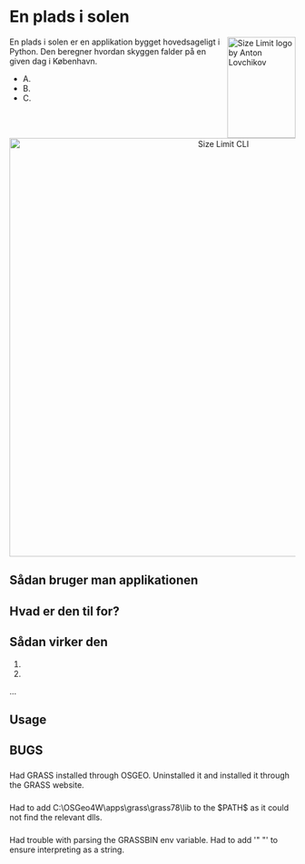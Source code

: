 # En plads i solen 

<img src="https://placekitten.com/g/120/178" align="right"
     alt="Size Limit logo by Anton Lovchikov" width="120" height="178">

En plads i solen er en applikation bygget hovedsageligt i Python. Den beregner 
hvordan skyggen falder på en given dag i København. 

* A.
* B.
* C.

<p align="center">
  <img src="https://placekitten.com/g/400" alt="Size Limit CLI" width="738">
</p>

## Sådan bruger man applikationen

## Hvad er den til for?

## Sådan virker den


1. 
2.
...
  
## Usage

## BUGS
###
Had GRASS installed through OSGEO. Uninstalled it and installed it through the GRASS website.

###
Had to add C:\OSGeo4W\apps\grass\grass78\lib to the \$PATH\$ as it could not find the relevant dlls. 

### 
Had trouble with parsing the GRASSBIN env variable. Had to add '" "' to ensure interpreting as a string.
